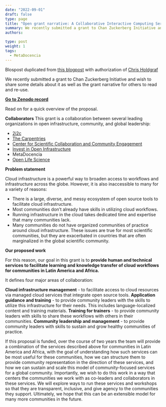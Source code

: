 ```yaml
---
date: "2022-09-01"
draft: false
type: page
title: "Open grant narrative: A Collaborative Interactive Computing Service Model for Global Communities"
summary: We recently submitted a grant to Chan Zuckerberg Initiative and wish to share some details about it as well as the grant narrative for others to read and re-use.
authors: 

type: post
weight: 1
tags: 
  - MetaDocencia
---
```


Blospost duplicated from [this blogpost](ttps://2i2c.org/blog/2022/czi-global-communities-proposal/) with authorization of [Chris Holdgraf](https://2i2c.org/author/chris-holdgraf/)

We recently submitted a grant to Chan Zuckerberg Initiative and wish to share some details about it as well as the grant narrative for others to read and re-use.

**[Go to Zenodo record](https://zenodo.org/record/7025288#.YxCi6naZNPY)**

Read on for a quick overview of the proposal.

**Collaborators**
This grant is a collaboration between several leading organizations in open infrastructure, community, and global leadership:
- [2i2c](https://2i2c.org/)
- [The Carpentries](https://carpentries.org/about/)
- [Center for Scientific Collaboration and Community Engagement](https://www.cscce.org/)
- [Invest in Open Infrastructure](https://investinopen.org/)
- MetaDocencia
- [Open Life Science](https://openlifesci.org/)

**Problem statement**

Cloud infrastructure is a powerful way to broaden access to workflows and infrastructure across the globe. However, it is also inaccessible to many for a variety of reasons:

- There is a large, diverse, and messy ecosystem of open source tools to facilitate cloud infrastructure.
- Most communities don’t already have skills in utilizing cloud workflows.
- Running infrastructure in the cloud takes dedicated time and expertise that many communities lack.
- Many communities do not have organized communities of practice around cloud infrastructure.
These issues are true for most scientific communities, but they are exacerbated in countries that are often marginalized in the global scientific community.

**Our proposed work**

For this reason, our goal in this grant is to **provide human and technical services to facilitate learning and knowledge transfer of cloud workflows for communities in Latin America and Africa.**

It defines four major areas of collaboration:

**Cloud infrastructure management** - to facilitate access to cloud resources via managed cloud services that integrate open source tools.
**Application guidance and training** - to provide community leaders with the skills to utilize this infrastructure for their needs. This includes language-localized content and training materials.
**Training for trainers** - to provide community leaders with skills to share these workflows with others in their communities.
**Community leadership and management** - to provide community leaders with skills to sustain and grow healthy communities of practice.

If this proposal is funded, over the course of two years the team will provide a combination of the services described above for communities in Latin America and Africa, with the goal of understanding how such services can be most useful for these communities, how we can structure them to provide community representation in the direction of these services, and how we can sustain and scale this model of community-focused services for a global community.
Importantly, we wish to do this work in a way that centers the communities we work with as co-leaders and collaborators in these services. We will explore ways to run these services and workshops so that they are transparent, inclusive, and give agency to the communities they support. Ultimately, we hope that this can be an extensible model for many more communities in the future.
